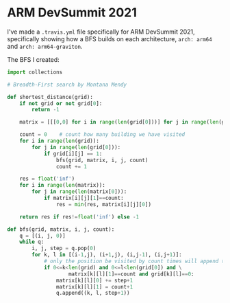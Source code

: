 # ARM DevSummit 2021

I've made a `.travis.yml` file specifically for ARM DevSummit 2021, specifically showing how a BFS builds on each architecture, `arch: arm64` and `arch: arm64-graviton`.

The BFS I created: 

```python
import collections

# Breadth-First search by Montana Mendy

def shortest_distance(grid):
    if not grid or not grid[0]:
        return -1

    matrix = [[[0,0] for i in range(len(grid[0]))] for j in range(len(grid))]

    count = 0    # count how many building we have visited
    for i in range(len(grid)):
        for j in range(len(grid[0])):
            if grid[i][j] == 1:
                bfs(grid, matrix, i, j, count)
                count += 1

    res = float('inf')
    for i in range(len(matrix)):
        for j in range(len(matrix[0])):
            if matrix[i][j][1]==count:
                res = min(res, matrix[i][j][0])

    return res if res!=float('inf') else -1

def bfs(grid, matrix, i, j, count):
    q = [(i, j, 0)]
    while q:
        i, j, step = q.pop(0)
        for k, l in [(i-1,j), (i+1,j), (i,j-1), (i,j+1)]:
            # only the position be visited by count times will append to queue
            if 0<=k<len(grid) and 0<=l<len(grid[0]) and \
                    matrix[k][l][1]==count and grid[k][l]==0:
                matrix[k][l][0] += step+1
                matrix[k][l][1] = count+1
                q.append((k, l, step+1))
 ```
